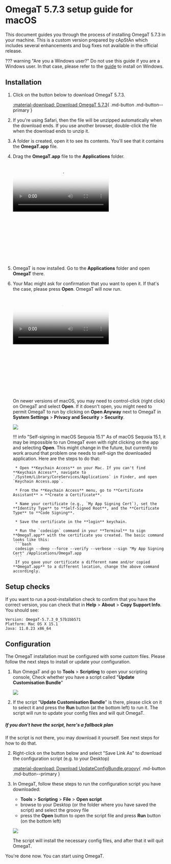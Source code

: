 # OmegaT 5.7.3 setup guide for macOS

This document guides you through the process of installing OmegaT 5.7.3 in your machine. This is a custom version prepared by cApStAn which includes several enhancements and bug fixes not available in the official release.

<!-- prettier-ignore -->
??? warning "Are you a Windows user?"
    Do not use this guide if you are a Windows user. In that case, please refer to the [guide](install-and-setup.md) to install on Windows. 


## Installation

1. Click on the button below to download OmegaT 5.7.3. 

    [ :material-download: Download OmegaT 5.7.3](https://cat.capstan.be/OmegaT/exe/OmegaT_5.7.3_Mac.zip){ .md-button .md-button--primary }

2. If you're using Safari, then the file will be unzipped automatically when the download ends.​ If you use another browser, double-click the file when the download ends to unzip it.

3. A folder is created, open it to see its contents. You'll see that it contains the **OmegaT.app** file.

4. Drag the **OmegaT.app** file to the **Applications** folder.

    <div data-block-type="video" style="width: 480px; height: 304px; left: 400px; top: 326px;">
        <div class="sl-block-content" style="z-index: 10;" data-media-id="8242406" data-video-thumb="https://s3.amazonaws.com/media-p.slid.es/videos/1129410/Sjlk4rKG/1kx16dhvq0_thumb_00001.jpg"><video playsinline="" controls="controls" poster="https://s3.amazonaws.com/media-p.slid.es/videos/1129410/Sjlk4rKG/1kx16dhvq0_thumb_00001.jpg" data-paused-by-reveal="" data-lazy-loaded="" src="https://s3.amazonaws.com/media-p.slid.es/videos/1129410/Sjlk4rKG/1kx16dhvq0.mp4"></video></div>
    </div>

5. OmegaT is now installed. Go to the **Applications** folder and open **OmegaT** there.

6. Your Mac might ask for confirmation that you want to open it. If that's the case, please press **Open**. OmegaT will now run.

    <div data-block-type="video" style="width: 480px; height: 304px; left: 400px; top: 326px;" >
        <div class="sl-block-content" style="z-index: 10;" data-media-id="8242392" data-video-thumb="https://s3.amazonaws.com/media-p.slid.es/videos/1129410/eXYV2O_T/oiepooibjr_thumb_00001.jpg"><video playsinline="" controls="controls" poster="https://s3.amazonaws.com/media-p.slid.es/videos/1129410/eXYV2O_T/oiepooibjr_thumb_00001.jpg" data-lazy-loaded="" data-paused-by-reveal="" src="https://s3.amazonaws.com/media-p.slid.es/videos/1129410/eXYV2O_T/oiepooibjr.mp4"></video></div>
    </div>

    On newer versions of macOS, you may need to control-click (right click) on OmegaT and select **Open**. If it doesn't open, you might need to permit OmegaT to run by clicking on **Open Anyway** next to OmegaT in **System Settings** > **Privacy and Security** > **Security**.

    ![](../_img/omt_macos_privacy_security.png)

    !!! info "Self-signing in macOS Sequoia 15.1"
        As of macOS Sequoia 15.1, it may be impossible to run OmegaT even with right clicking on the app and selecting **Open**. This might change in the future, but currently to work around that problem one needs to self-sign the downloaded application. Here are the steps to do that:
        
        * Open **Keychain Access** on your Mac. If you can't find **Keychain Access**, navigate to `/System/Library/CoreServices/Applications` in Finder, and open `Keychain Access.app`.
            
        * From the **Keychain Access** menu, go to **Certificate Assistant** > **Create a Certificate**.
        
        * Name your certificate (e.g., `My App Signing Cert`), set the **Identity Type** to **Self-Signed Root**, and the **Certificate Type** to **Code Signing**.
        
        * Save the certificate in the **login** keychain.
        
        * Run the `codesign` command in your **Terminal** to sign **OmegaT.app** with the certificate you created. The basic command looks like this:
        ```bash
        codesign --deep --force --verify --verbose --sign "My App Signing Cert" /Applications/OmegaT.app
        ```  
        If you gave your certificate a different name and/or copied **OmegaT.app** to a different location, change the above command accordingly.

## Setup checks

If you want to run a post-installation check to confirm that you have the correct version, you can check that in **Help** > **About** > **Copy Support Info**. You should see:

    Version: OmegaT-5.7.3_0_57b1bb571
    Platform: Mac OS X 15.1
    Java: 11.0.23 x86_64

## Configuration

The OmegaT installation must be configured with some custom files. Please follow the next steps to install or update your configuration.

1. Run OmegaT and go to **Tools** > **Scripting** to open your scripting console, Check whether you have a script called "**Update Customisation Bundle**"

    ![](../_img/custom-script-572-in-scripting-console_Mac.png)

2. If the script "**Update Customisation Bundle**" is there, please click on it to select it and press the **Run** button (at the bottom left) to run it. The script will run to update your config files and will quit OmegaT. 

##### If you don't have the script, here's a fallback plan

If the script is not there, you may download it yourself. See next steps for how to do that.

2. Right-click on the button below and select "Save Link As" to download the configuration script (e.g. to your Desktop)

    [ :material-download: Download UpdateConfigBundle.groovy](https://cat.capstan.be/OmegaT/v572/customization/scripts/updateConfigBundle.groovy){ .md-button .md-button--primary }

3. In OmegaT, follow these steps to run the configuration script you have downloaded:

    - **Tools** > **Scripting** > **File** > **Open script**
    - browse to your Desktop (or the folder where you have saved the script) and select the groovy file
    - press the **Open** button to open the script file and press **Run** button (on the bottom left)

    ![](../_img/omt-open-script-and-run_Mac.gif)

    The script will install the necessary config files, and after that it will quit OmegaT.


You're done now. You can start using OmegaT.

<!--
To install OmegaT and set it up on a computer running Windows, please follow the OmegaT installation and setup guide below:

<div style="width: 100%">

<iframe
src="https://slides.com/capstan/omegat-v572-setup-guide/embed?byline=hidden&share=hidden"
width="100%"
height="420"
scrolling="no"
frameborder="0"
webkitallowfullscreen mozallowfullscreen allowfullscreen>
</iframe>

</div>

If you use Mac or Linux, please see the second slide above or get in touch through the Helpdesk.


- USB
16GBc
model...
format as FAT32
D:\OmegaT
zip -- iso


https://www.westerndigital.com/products/usb-flash-drives/sandisk-ultra-fit-usb-3-1?sku=SDCZ430-016G-G46

-->
